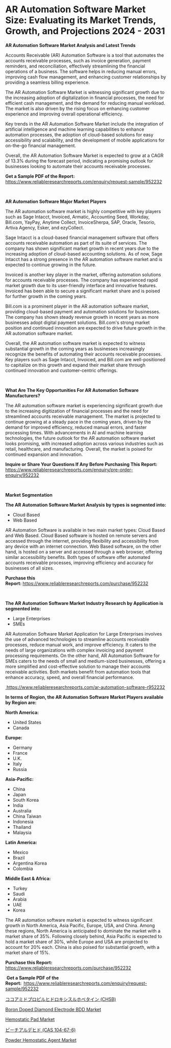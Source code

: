 <p><h1>AR Automation Software Market Size: Evaluating its Market Trends, Growth, and Projections 2024 - 2031</h1></p><p><strong>AR Automation Software Market Analysis and Latest Trends</strong></p>
<p><p>Accounts Receivable (AR) Automation Software is a tool that automates the accounts receivable processes, such as invoice generation, payment reminders, and reconciliation, effectively streamlining the financial operations of a business. The software helps in reducing manual errors, improving cash flow management, and enhancing customer relationships by providing a seamless billing experience.</p><p>The AR Automation Software Market is witnessing significant growth due to the increasing adoption of digitalization in financial processes, the need for efficient cash management, and the demand for reducing manual workload. The market is also driven by the rising focus on enhancing customer experience and improving overall operational efficiency.</p><p>Key trends in the AR Automation Software Market include the integration of artificial intelligence and machine learning capabilities to enhance automation processes, the adoption of cloud-based solutions for easy accessibility and scalability, and the development of mobile applications for on-the-go financial management.</p><p>Overall, the AR Automation Software Market is expected to grow at a CAGR of 13.3% during the forecast period, indicating a promising outlook for businesses looking to automate their accounts receivable processes.</p></p>
<p><strong>Get a Sample PDF of the Report:&nbsp;</strong> <a href="https://www.reliableresearchreports.com/enquiry/request-sample/952232">https://www.reliableresearchreports.com/enquiry/request-sample/952232</a></p>
<p>&nbsp;</p>
<p><strong>AR Automation Software Major Market Players</strong></p>
<p><p>The AR automation software market is highly competitive with key players such as Sage Intacct, Invoiced, Armatic, Accounting Seed, Workday, Bill.com, YayPay, Anytime Collect, InvoiceSherpa, SAP, Oracle, Tesorio, Artiva Agency, Esker, and ezyCollect. </p><p>Sage Intacct is a cloud-based financial management software that offers accounts receivable automation as part of its suite of services. The company has shown significant market growth in recent years due to the increasing adoption of cloud-based accounting solutions. As of now, Sage Intacct has a strong presence in the AR automation software market and is expected to continue growing in the future.</p><p>Invoiced is another key player in the market, offering automation solutions for accounts receivable processes. The company has experienced rapid market growth due to its user-friendly interface and innovative features. Invoiced has been able to secure a significant market share and is poised for further growth in the coming years.</p><p>Bill.com is a prominent player in the AR automation software market, providing cloud-based payment and automation solutions for businesses. The company has shown steady revenue growth in recent years as more businesses adopt digital payment solutions. Bill.com's strong market position and continued innovation are expected to drive future growth in the AR automation software market.</p><p>Overall, the AR automation software market is expected to witness substantial growth in the coming years as businesses increasingly recognize the benefits of automating their accounts receivable processes. Key players such as Sage Intacct, Invoiced, and Bill.com are well-positioned to capitalize on this growth and expand their market share through continued innovation and customer-centric offerings.</p></p>
<p>&nbsp;</p>
<p><strong>What Are The Key Opportunities For AR Automation Software Manufacturers?</strong></p>
<p><p>The AR automation software market is experiencing significant growth due to the increasing digitization of financial processes and the need for streamlined accounts receivable management. The market is projected to continue growing at a steady pace in the coming years, driven by the demand for improved efficiency, reduced manual errors, and faster processing times. With advancements in AI and machine learning technologies, the future outlook for the AR automation software market looks promising, with increased adoption across various industries such as retail, healthcare, and manufacturing. Overall, the market is poised for continued expansion and innovation.</p></p>
<p><strong>Inquire or Share Your Questions If Any Before Purchasing This Report:</strong> <a href="https://www.reliableresearchreports.com/enquiry/pre-order-enquiry/952232">https://www.reliableresearchreports.com/enquiry/pre-order-enquiry/952232</a></p>
<p>&nbsp;</p>
<p><strong>Market Segmentation</strong></p>
<p><strong>The AR Automation Software Market Analysis by types is segmented into:</strong></p>
<p><ul><li>Cloud Based</li><li>Web Based</li></ul></p>
<p><p>AR Automation Software is available in two main market types: Cloud Based and Web Based. Cloud Based software is hosted on remote servers and accessed through the internet, providing flexibility and accessibility from any device with an internet connection. Web Based software, on the other hand, is hosted on a server and accessed through a web browser, offering similar accessibility benefits. Both types of software offer automated accounts receivable processes, improving efficiency and accuracy for businesses of all sizes.</p></p>
<p><strong>Purchase this Report:&nbsp;</strong><a href="https://www.reliableresearchreports.com/purchase/952232">https://www.reliableresearchreports.com/purchase/952232</a></p>
<p>&nbsp;</p>
<p><strong>The AR Automation Software Market Industry Research by Application is segmented into:</strong></p>
<p><ul><li>Large Enterprises</li><li>SMEs</li></ul></p>
<p><p>AR Automation Software Market Application for Large Enterprises involves the use of advanced technologies to streamline accounts receivable processes, reduce manual work, and improve efficiency. It caters to the needs of large organizations with complex invoicing and payment processing requirements. On the other hand, AR Automation Software for SMEs caters to the needs of small and medium-sized businesses, offering a more simplified and cost-effective solution to manage their accounts receivable activities. Both markets benefit from automation tools that enhance accuracy, speed, and overall financial performance.</p></p>
<p><a href="https://www.reliableresearchreports.com/ar-automation-software-r952232">&nbsp;https://www.reliableresearchreports.com/ar-automation-software-r952232</a></p>
<p><strong>In terms of Region, the AR Automation Software Market Players available by Region are:</strong></p>
<p>
    <p> <strong> North America: </strong>
        <ul>
            <li>United States</li>
            <li>Canada</li>
        </ul>
        </p> 
    <p> <strong> Europe: </strong>
        <ul>
            <li>Germany</li>
            <li>France</li>
            <li>U.K.</li>
            <li>Italy</li>
            <li>Russia</li>
        </ul>
        </p> 
    <p> <strong> Asia-Pacific: </strong>
        <ul>
            <li>China</li>
            <li>Japan</li>
            <li>South Korea</li>
            <li>India</li>
            <li>Australia</li>
            <li>China Taiwan</li>
            <li>Indonesia</li>
            <li>Thailand</li>
            <li>Malaysia</li>
        </ul>
        </p> 
    <p> <strong> Latin America: </strong>
        <ul>
            <li>Mexico</li>
            <li>Brazil</li>
            <li>Argentina Korea</li>
            <li>Colombia</li>
        </ul>
        </p> 
    <p> <strong> Middle East & Africa: </strong>
        <ul>
            <li>Turkey</li>
            <li>Saudi</li>
            <li>Arabia</li>
            <li>UAE</li>
            <li>Korea</li>
        </ul>
    </p>
    </p>
<p><p>The AR automation software market is expected to witness significant growth in North America, Asia Pacific, Europe, USA, and China. Among these regions, North America is anticipated to dominate the market with a market share of 35%. Following closely behind, Asia Pacific is expected to hold a market share of 30%, while Europe and USA are projected to account for 20% each. China is also poised for substantial growth, with a market share of 15%.</p></p>
<p><strong>Purchase this Report: </strong><a href="https://www.reliableresearchreports.com/purchase/952232">https://www.reliableresearchreports.com/purchase/952232</a></p>
<p>&nbsp;<strong>Get a Sample PDF of the Report:&nbsp;&nbsp;</strong><a href="https://www.reliableresearchreports.com/enquiry/request-sample/952232">https://www.reliableresearchreports.com/enquiry/request-sample/952232</a></p>
<p><strong></strong></p>
<p><p><a href="https://github.com/kegley4963/Market-Research-Report-List-2/blob/main/3105845172963.md">ココアミドプロピルヒドロキシスルホベタイン (CHSB)</a></p><p><a href="https://www.linkedin.com/pulse/global-boron-doped-diamond-electrode-bdd-industry-types-nuyaf">Boron Doped Diamond Electrode BDD Market</a></p><p><a href="https://github.com/thereveren80/Market-Research-Report-List-1/blob/main/hemostatic-pad-market.md">Hemostatic Pad Market</a></p><p><a href="https://github.com/LuzHills1972/Market-Research-Report-List-1/blob/main/5319392172964.md">ピーチアルデヒド (CAS 104-67-6)</a></p><p><a href="https://github.com/alexcrou8/Market-Research-Report-List-1/blob/main/powder-hemostatic-agent-market.md">Powder Hemostatic Agent Market</a></p></p>